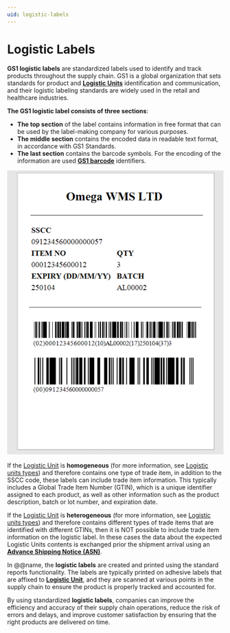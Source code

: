 ```yaml
---
uid: logistic-labels
---
```


# Logistic Labels 
**GS1 logistic labels** are standardized labels used to identify and track products throughout the supply chain. GS1 is a global organization that sets standards for product and **[Logistic Units](index.md)** identification and communication, and their logistic labeling standards are widely used in the retail and healthcare industries.

**The GS1 logistic label consists of three sections**:
-	**The top section** of the label contains information in free format that can be used by the label-making company for various purposes.
-	**The middle section** contains the encoded data in readable text format, in accordance with GS1 Standards.
-	**The last section** contains the barcode symbols. For the encoding of the information are used **[GS1 barcode](/modules/logistics/wms/gs1-barcodes.md)** identifiers.

![Logistic Label](pictures/logistic-label.png)

If the [Logistic Unit](index.md) is **homogeneous** (for more information, see [Logistic units types](index.md#logistic-units-types)) and therefore contains one type of trade item, in addition to the SSCC code, these labels can include trade item information. This typically includes a Global Trade Item Number (GTIN), which is a unique identifier assigned to each product, as well as other information such as the product description, batch or lot number, and expiration date. 

If the [Logistic Unit](index.md) is **heterogeneous** (for more information, see [Logistic units types](index.md#logistic-units-types)) and therefore contains different types of trade items that are identified with different GTINs, then it is NOT possible to include trade item information on the logistic label. In these cases the data about the expected Logistic Units contents is exchanged prior the shipment arrival using an **[Advance Shipping Notice (ASN)](asn.md)**. 

In @@name, the **logistic labels** are created and printed using the standard reports functionality. The labels are typically printed on adhesive labels that are affixed to **[Logistic Unit](index.md)**, and they are scanned at various points in the supply chain to ensure the product is properly tracked and accounted for.

By using standardized **logistic labels**, companies can improve the efficiency and accuracy of their supply chain operations, reduce the risk of errors and delays, and improve customer satisfaction by ensuring that the right products are delivered on time.

